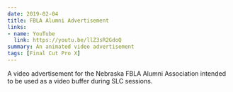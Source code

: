 ```yaml
---
date: 2019-02-04
title: FBLA Alumni Advertisement
links:
- name: YouTube
  link: https://youtu.be/llZ3sR2GdoQ
summary: An animated video advertisement
tags: [Final Cut Pro X]
---
```


A video advertisement for the Nebraska FBLA Alumni Association intended to be used as a video buffer during SLC sessions.
